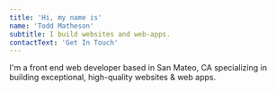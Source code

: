 ```yaml
---
title: 'Hi, my name is'
name: 'Todd Matheson'
subtitle: I build websites and web-apps.
contactText: 'Get In Touch'
---
```


I'm a front end web developer based in San Mateo, CA specializing in building exceptional, high-quality websites & web apps.
